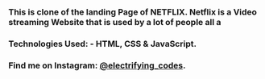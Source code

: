### This is clone of the landing Page of NETFLIX. Netflix is a Video streaming Website that is used by a lot of people all a

### Technologies Used: - HTML, CSS & JavaScript.

### Find me on Instagram: [@electrifying_codes][instagram].

[instagram]: https://www.instagram.com/electrifying_codes
